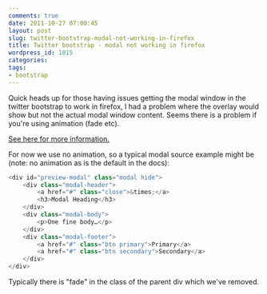 ```yaml
---
comments: true
date: 2011-10-27 07:00:45
layout: post
slug: twitter-bootstrap-modal-not-working-in-firefox
title: Twitter bootstrap - modal not working in firefox
wordpress_id: 1015
categories:
tags:
- bootstrap
---
```


Quick heads up for those having issues getting the modal window in the twitter bootstrap to work in firefox, I had a problem where the overlay would show but not the actual modal window content. Seems there is a problem if you're using animation (fade etc).

[See here for more information.](https://github.com/twitter/bootstrap/issues/240)

For now we use no animation, so a typical modal source example might be (note: no animation as is the default in the docs):

``` javascript
<div id="preview-modal" class="modal hide">
	<div class="modal-header">
		<a href="#" class="close">&times;</a>
		<h3>Modal Heading</h3>
	</div>
	<div class="modal-body">
		<p>One fine body…</p>
	</div>
	<div class="modal-footer">
		<a href="#" class="btn primary">Primary</a>
		<a href="#" class="btn secondary">Secondary</a>
	</div>
</div>
```

Typically there is "fade" in the class of the parent div which we've removed.
